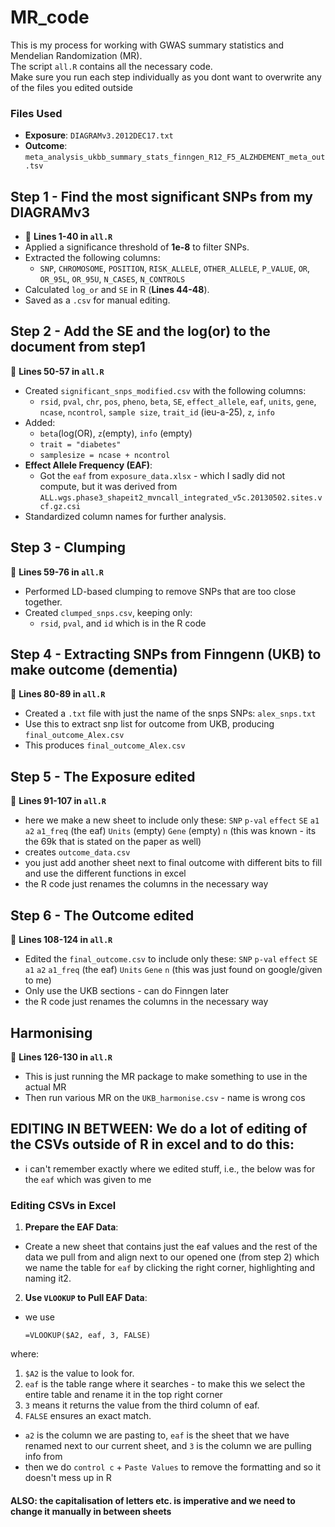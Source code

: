 # MR_code

This is my process for working with GWAS summary statistics and Mendelian Randomization (MR).  
The script `all.R` contains all the necessary code.  
Make sure you run each step individually as you dont want to overwrite any of the files you edited outside 

### **Files Used**
- **Exposure**: `DIAGRAMv3.2012DEC17.txt`
- **Outcome**: `meta_analysis_ukbb_summary_stats_finngen_R12_F5_ALZHDEMENT_meta_out.tsv`

## Step 1 - Find the most significant SNPs from my DIAGRAMv3
- 📌 **Lines 1-40 in `all.R`**  
- Applied a significance threshold of **1e-8** to filter SNPs.  
- Extracted the following columns:
  - `SNP`, `CHROMOSOME`, `POSITION`, `RISK_ALLELE`, `OTHER_ALLELE`, `P_VALUE`, `OR`, `OR_95L`, `OR_95U`, `N_CASES`, `N_CONTROLS`
- Calculated `log_or` and `SE` in R (**Lines 44-48**).  
- Saved as a `.csv` for manual editing.

## Step 2 - Add the SE and the log(or) to the document from step1 
📌 **Lines 50-57 in `all.R`**  
- Created `significant_snps_modified.csv` with the following columns:
  - `rsid`, `pval`, `chr`, `pos`, `pheno`, `beta`, `SE`, `effect_allele`, `eaf`, `units`, `gene`, `ncase`, `ncontrol`, `sample size`, `trait_id` (ieu-a-25), `z`, `info`
- Added:
  - `beta`(log(OR), `z`(empty), `info` (empty)
  - `trait = "diabetes"`
  - `samplesize = ncase + ncontrol`
- **Effect Allele Frequency (EAF)**:
  - Got the `eaf` from `exposure_data.xlsx` - which I sadly did not compute, but it was derived from `ALL.wgs.phase3_shapeit2_mvncall_integrated_v5c.20130502.sites.vcf.gz.csi`
- Standardized column names for further analysis.
  
## Step 3 - Clumping 
📌 **Lines 59-76 in `all.R`**  
- Performed LD-based clumping to remove SNPs that are too close together.  
- Created `clumped_snps.csv`, keeping only:
  - `rsid`, `pval`, and `id` which is in the R code

## Step 4 - Extracting SNPs from Finngenn (UKB) to make outcome (dementia)
📌 **Lines 80-89 in `all.R`**  
- Created a `.txt` file with just the name of the snps SNPs: `alex_snps.txt`  
- Use this to extract snp list for outcome from UKB, producing `final_outcome_Alex.csv`
- This produces `final_outcome_Alex.csv`

## Step 5 - The Exposure edited 
📌 **Lines 91-107 in `all.R`** 
- here we make a new sheet to include only these: `SNP`	`p-val`	`effect`	`SE`	`a1`	`a2`	`a1_freq` (the eaf)	`Units` (empty)	`Gene` (empty)	`n` (this was known - its the 69k that is stated on the paper as well)
- creates `outcome_data.csv`
- you just add another sheet next to final outcome with different bits to fill and use the different functions in excel
- the R code just renames the columns in the necessary way
  
## Step 6 - The Outcome edited 
📌 **Lines 108-124 in `all.R`** 
- Edited the `final_outcome.csv` to include only these: `SNP`	`p-val`	`effect`	`SE`	`a1`	`a2`	`a1_freq` (the eaf)	`Units`	`Gene`	`n` (this was just found on google/given to me)
- Only use the UKB sections - can do Finngen later
- the R code just renames the columns in the necessary way 

## Harmonising 
📌 **Lines 126-130 in `all.R`** 
- This is just running the MR package to make something to use in the actual MR
- Then run various MR on the `UKB_harmonise.csv` - name is wrong cos

## EDITING IN BETWEEN: We do a lot of editing of the CSVs outside of R in excel and to do this: 
- i can't remember exactly where we edited stuff, i.e., the below was for the `eaf` which was given to me

### **Editing CSVs in Excel**
1. **Prepare the EAF Data**: 
- Create a new sheet that contains just the eaf values and the rest of the data we pull from and align next to our opened one (from step 2) which we name the table for `eaf` by clicking the right corner, highlighting and naming it2.
2. **Use `VLOOKUP` to Pull EAF Data**:  
- we use 
   ```excel
  =VLOOKUP($A2, eaf, 3, FALSE)
    ```
where: 
1. `$A2` is the value to look for.
2. `eaf` is the table range where it searches - to make this we select the entire table and rename it in the top right corner 
3. `3` means it returns the value from the third column of eaf.
4. `FALSE` ensures an exact match.
- `a2` is the column we are pasting to, `eaf` is the sheet that we have renamed next to our current sheet, and `3` is the column we are pulling info from
- then we do `control c` + `Paste Values` to remove the formatting and so it doesn't mess up in R

#### ALSO: the capitalisation of letters etc. is imperative and we need to change it manually in between sheets 


